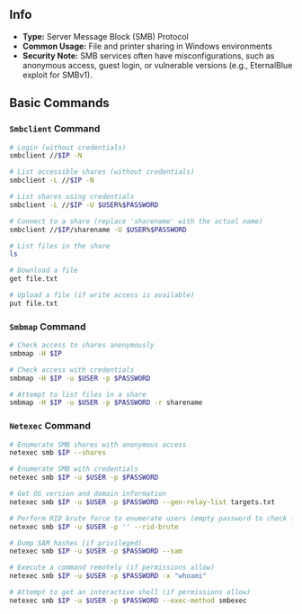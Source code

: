 
## Info
- **Type:** Server Message Block (SMB) Protocol
- **Common Usage:** File and printer sharing in Windows environments
- **Security Note:** SMB services often have misconfigurations, such as anonymous access, guest login, or vulnerable versions (e.g., EternalBlue exploit for SMBv1).

## Basic Commands
### `Smbclient` Command
```bash
# Login (without credentials)
smbclient //$IP -N

# List accessible shares (without credentials)
smbclient -L //$IP -N

# List shares using credentials
smbclient -L //$IP -U $USER%$PASSWORD

# Connect to a share (replace 'sharename' with the actual name)
smbclient //$IP/sharename -U $USER%$PASSWORD

# List files in the share
ls

# Download a file
get file.txt

# Upload a file (if write access is available)
put file.txt
```

### `Smbmap` Command
```bash
# Check access to shares anonymously
smbmap -H $IP

# Check access with credentials
smbmap -H $IP -u $USER -p $PASSWORD

# Attempt to list files in a share
smbmap -H $IP -u $USER -p $PASSWORD -r sharename
```

### `Netexec` Command
```bash
# Enumerate SMB shares with anonymous access
netexec smb $IP --shares

# Enumerate SMB with credentials
netexec smb $IP -u $USER -p $PASSWORD

# Get OS version and domain information
netexec smb $IP -u $USER -p $PASSWORD --gen-relay-list targets.txt

# Perform RID brute force to enumerate users (empty password to check for anonymous access)
netexec smb $IP -u $USER -p '' --rid-brute

# Dump SAM hashes (if privileged)
netexec smb $IP -u $USER -p $PASSWORD --sam

# Execute a command remotely (if permissions allow)
netexec smb $IP -u $USER -p $PASSWORD -x "whoami"

# Attempt to get an interactive shell (if permissions allow)
netexec smb $IP -u $USER -p $PASSWORD --exec-method smbexec
```
